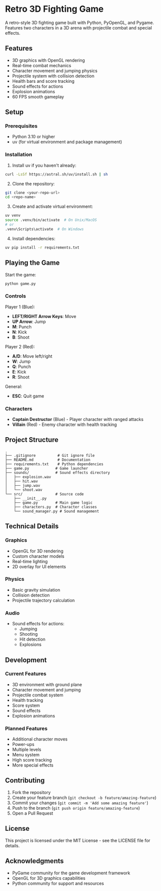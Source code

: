 # Retro 3D Fighting Game

A retro-style 3D fighting game built with Python, PyOpenGL, and Pygame. Features two characters in a 3D arena with projectile combat and special effects.

## Features

- 3D graphics with OpenGL rendering
- Real-time combat mechanics
- Character movement and jumping physics
- Projectile system with collision detection
- Health bars and score tracking
- Sound effects for actions
- Explosion animations
- 60 FPS smooth gameplay

## Setup

### Prerequisites
- Python 3.10 or higher
- uv (for virtual environment and package management)

### Installation

1. Install uv if you haven't already:
```bash
curl -LsSf https://astral.sh/uv/install.sh | sh
```

2. Clone the repository:
```bash
git clone <your-repo-url>
cd <repo-name>
```

3. Create and activate virtual environment:
```bash
uv venv
source .venv/bin/activate  # On Unix/MacOS
# or
.venv\Scripts\activate  # On Windows
```

4. Install dependencies:
```bash
uv pip install -r requirements.txt
```

## Playing the Game

Start the game:
```bash
python game.py
```

### Controls

Player 1 (Blue):
- **LEFT/RIGHT Arrow Keys**: Move
- **UP Arrow**: Jump
- **M**: Punch
- **N**: Kick
- **B**: Shoot

Player 2 (Red):
- **A/D**: Move left/right
- **W**: Jump
- **Q**: Punch
- **E**: Kick
- **R**: Shoot

General:
- **ESC**: Quit game

### Characters
- **Captain Destructor** (Blue) - Player character with ranged attacks
- **Villain** (Red) - Enemy character with health tracking

## Project Structure

```
.
├── .gitignore          # Git ignore file
├── README.md           # Documentation
├── requirements.txt    # Python dependencies
├── game.py            # Game launcher
├── sounds/            # Sound effects directory
│   ├── explosion.wav
│   ├── hit.wav
│   ├── jump.wav
│   └── shoot.wav
└── src/               # Source code
    ├── __init__.py
    ├── game.py        # Main game logic
    ├── characters.py  # Character classes
    └── sound_manager.py # Sound management
```

## Technical Details

### Graphics
- OpenGL for 3D rendering
- Custom character models
- Real-time lighting
- 2D overlay for UI elements

### Physics
- Basic gravity simulation
- Collision detection
- Projectile trajectory calculation

### Audio
- Sound effects for actions:
  - Jumping
  - Shooting
  - Hit detection
  - Explosions

## Development

### Current Features
- 3D environment with ground plane
- Character movement and jumping
- Projectile combat system
- Health tracking
- Score system
- Sound effects
- Explosion animations

### Planned Features
- Additional character moves
- Power-ups
- Multiple levels
- Menu system
- High score tracking
- More special effects

## Contributing

1. Fork the repository
2. Create your feature branch (`git checkout -b feature/amazing-feature`)
3. Commit your changes (`git commit -m 'Add some amazing feature'`)
4. Push to the branch (`git push origin feature/amazing-feature`)
5. Open a Pull Request

## License

This project is licensed under the MIT License - see the LICENSE file for details.

## Acknowledgments

- PyGame community for the game development framework
- OpenGL for 3D graphics capabilities
- Python community for support and resources
